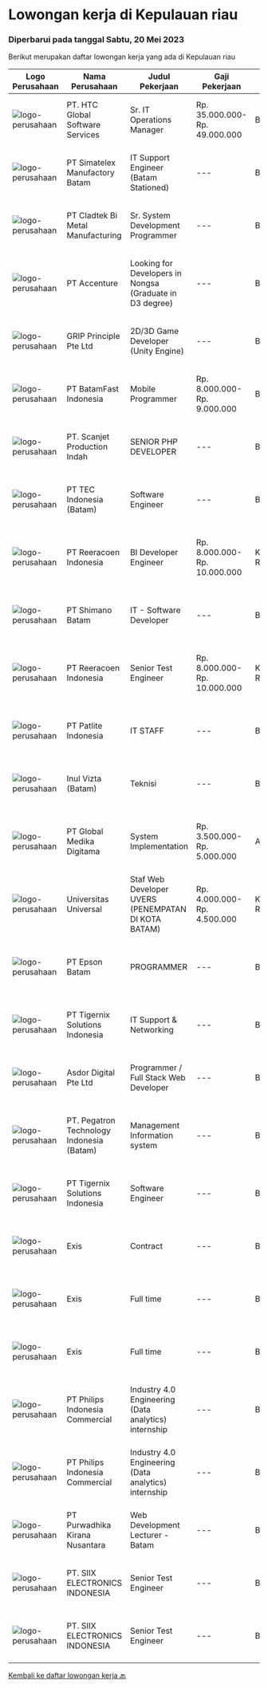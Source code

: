 
  # Lowongan kerja di Kepulauan riau

  ### Diperbarui pada tanggal Sabtu, 20 Mei 2023

  Berikut merupakan daftar lowongan kerja yang ada di Kepulauan riau

  |Logo Perusahaan | Nama Perusahaan | Judul Pekerjaan | Gaji Pekerjaan | Lokasi | Deskripsi | Tanggal diunggah | Pranala |
  | -------------- | --------------- | --------------- | --------- | --------- | -------------- | ------- | ----------- |
  |![logo-perusahaan](https://image-service-cdn.seek.com.au/0fbb67ce557ddd4f2c2c357c2f816ddfe9415735/ee4dce1061f3f616224767ad58cb2fc751b8d2dc)|PT. HTC Global Software Services|Sr. IT Operations Manager|Rp. 35.000.000-Rp. 49.000.000|Batam|Qualifications : At least 12 to 15 years of IT and business work experience with exposure to various technical environments or business segments /...|Jumat, 19 Mei 2023|https://www.jobstreet.co.id/id/job/sr.-it-operations-manager-4339477?token=0~1b206fd7-1552-4b5f-9970-c04b01d85afe&sectionRank=1&jobId=jobstreet-id-job-4339477|
|![logo-perusahaan](https://image-service-cdn.seek.com.au/19aaa57caf4ff95a513c7474e8446462f2a837fc/ee4dce1061f3f616224767ad58cb2fc751b8d2dc)|PT Simatelex Manufactory Batam|IT Support Engineer (Batam Stationed)|---|Batam|Responsible for managing domain infrastructure to the IT network environment, monitoring exchange email services, managing daily housekeeping work and...|Senin, 15 Mei 2023|https://www.jobstreet.co.id/id/job/it-support-engineer-batam-stationed-4334051?token=0~1b206fd7-1552-4b5f-9970-c04b01d85afe&sectionRank=2&jobId=jobstreet-id-job-4334051|
|![logo-perusahaan](https://image-service-cdn.seek.com.au/2787a2051c3730a8475ecfcc123972e5cf854c35/ee4dce1061f3f616224767ad58cb2fc751b8d2dc)|PT Cladtek Bi Metal Manufacturing|Sr. System Development Programmer|---|Batam|High School diploma or equivalent with 7 years work experience as a programmer. Bachelor's Degree in Engineering with 5 years work experience as a...|Jumat, 12 Mei 2023|https://www.jobstreet.co.id/id/job/sr.-system-development-programmer-4308812?token=0~1b206fd7-1552-4b5f-9970-c04b01d85afe&sectionRank=3&jobId=jobstreet-id-job-4308812|
|![logo-perusahaan](https://image-service-cdn.seek.com.au/1c2e28fa09a87d89b9dac6106fdc6fa435c484bb/ee4dce1061f3f616224767ad58cb2fc751b8d2dc)|PT Accenture|Looking for Developers in Nongsa (Graduate in D3 degree)|---|Batam|Responsible for development, configuration and implementation of system applications and external system interfaces in accordance to user requirements...|Senin, 15 Mei 2023|https://www.jobstreet.co.id/id/job/looking-for-developers-in-nongsa-graduate-in-d3-degree-4333665?token=0~1b206fd7-1552-4b5f-9970-c04b01d85afe&sectionRank=4&jobId=jobstreet-id-job-4333665|
|![logo-perusahaan](https://image-service-cdn.seek.com.au/8c51cf5dbd86347d252e50eeeb10453b339c5fb7/ee4dce1061f3f616224767ad58cb2fc751b8d2dc)|GRIP Principle Pte Ltd|2D/3D Game Developer (Unity Engine)|---|Batam|THE OPPORTUNITYLooking for a developer to build Mobile RPG (Role-Playing Games) using the Unity framework. Your primary responsibilities will be to...|Senin, 15 Mei 2023|https://www.jobstreet.co.id/id/job/2d-3d-game-developer-unity-engine-4334036?token=0~1b206fd7-1552-4b5f-9970-c04b01d85afe&sectionRank=5&jobId=jobstreet-id-job-4334036|
|![logo-perusahaan](https://image-service-cdn.seek.com.au/a822fec9b06ebafc662bd2a992ab50c5fe1d8c6a/ee4dce1061f3f616224767ad58cb2fc751b8d2dc)|PT BatamFast Indonesia|Mobile Programmer|Rp. 8.000.000-Rp. 9.000.000|Batam|Requirements : Strong programming foundation, including knowledge of languages like Java, Swift, Kotlin, or Dart. Understanding of mobile development...|Senin, 15 Mei 2023|https://www.jobstreet.co.id/id/job/mobile-programmer-4332797?token=0~1b206fd7-1552-4b5f-9970-c04b01d85afe&sectionRank=6&jobId=jobstreet-id-job-4332797|
|![logo-perusahaan](https://i.ibb.co/sqvTCh9/112815900-stock-vector-no-image-available-icon-flat-vector.webp)|PT. Scanjet Production Indah|SENIOR PHP DEVELOPER|---|Batam|Responsibilities: Develop and maintain progressive PHP applications Leading the entire web application development cycle Inculcating HTML, CSS, and...|Senin, 15 Mei 2023|https://www.jobstreet.co.id/id/job/senior-php-developer-4334113?token=0~1b206fd7-1552-4b5f-9970-c04b01d85afe&sectionRank=7&jobId=jobstreet-id-job-4334113|
|![logo-perusahaan](https://image-service-cdn.seek.com.au/e5fa2b81daae9047d0ab4f6ef4822f50e1c8f8bd/ee4dce1061f3f616224767ad58cb2fc751b8d2dc)|PT TEC Indonesia (Batam)|Software Engineer|---|Batam|Bachelor degree in Electrical Engineer and having experience as an Engineer at manufacturing company Good skill to operate Java programming/C++/C#...|Rabu, 10 Mei 2023|https://www.jobstreet.co.id/id/job/software-engineer-4326549?token=0~1b206fd7-1552-4b5f-9970-c04b01d85afe&sectionRank=8&jobId=jobstreet-id-job-4326549|
|![logo-perusahaan](https://image-service-cdn.seek.com.au/d33bd8dd71322db8ea58cab3a99c9a2f44aec216/ee4dce1061f3f616224767ad58cb2fc751b8d2dc)|PT Reeracoen Indonesia|BI Developer Engineer|Rp. 8.000.000-Rp. 10.000.000|Kepulauan Riau|BI DEVELOPER ENGINEER (BATAM) [52497]COMPANY CATEGORY: Japanese Electronic Manufacturing JOB SUMMARY: Developing BI Report/Dashboard Using Microsoft...|Kamis, 11 Mei 2023|https://www.jobstreet.co.id/id/job/bi-developer-engineer-4328900?token=0~1b206fd7-1552-4b5f-9970-c04b01d85afe&sectionRank=9&jobId=jobstreet-id-job-4328900|
|![logo-perusahaan](https://image-service-cdn.seek.com.au/7ec5168f32ef898a77be3156239efb7b4585cdf0/ee4dce1061f3f616224767ad58cb2fc751b8d2dc)|PT Shimano Batam|IT - Software Developer|---|Batam|Perform software development, implementation, system integration and commissioning of advanced manufacturing execution system (MES). Produce...|Selasa, 09 Mei 2023|https://www.jobstreet.co.id/id/job/it-software-developer-4324702?token=0~1b206fd7-1552-4b5f-9970-c04b01d85afe&sectionRank=10&jobId=jobstreet-id-job-4324702|
|![logo-perusahaan](https://image-service-cdn.seek.com.au/d33bd8dd71322db8ea58cab3a99c9a2f44aec216/ee4dce1061f3f616224767ad58cb2fc751b8d2dc)|PT Reeracoen Indonesia|Senior Test Engineer|Rp. 8.000.000-Rp. 10.000.000|Kepulauan Riau|SENIOR TEST ENGINEER (BATAM) [52496]COMPANY CATEGORY: Japanese Electronic Manufacturing JOB SUMMARY: Assessing troubleshoot Improving functional...|Kamis, 11 Mei 2023|https://www.jobstreet.co.id/id/job/senior-test-engineer-4328932?token=0~1b206fd7-1552-4b5f-9970-c04b01d85afe&sectionRank=11&jobId=jobstreet-id-job-4328932|
|![logo-perusahaan](https://image-service-cdn.seek.com.au/3d36daa14adc18fea0e1249eddba616ee756338b/ee4dce1061f3f616224767ad58cb2fc751b8d2dc)|PT Patlite Indonesia|IT STAFF|---|Batam|JOB DESCRIPTIONS : Analyze and troubleshooting hardware issue ( PC, Laptop, Server, CCTV, Printer, etc) Setup and troubleshooting for network...|Jumat, 05 Mei 2023|https://www.jobstreet.co.id/id/job/it-staff-4321391?token=0~1b206fd7-1552-4b5f-9970-c04b01d85afe&sectionRank=12&jobId=jobstreet-id-job-4321391|
|![logo-perusahaan](https://i.ibb.co/sqvTCh9/112815900-stock-vector-no-image-available-icon-flat-vector.webp)|Inul Vizta (Batam)|Teknisi|---|Batam|Kualifikasi Pekerjaan: Pendidikan Minimal Diploma/Gelar Sarjana di Teknik / IT (Komputer/Telekomunikasi/Elektro) atau setara. Menginstal dan...|Selasa, 09 Mei 2023|https://www.jobstreet.co.id/id/job/teknisi-4324791?token=0~1b206fd7-1552-4b5f-9970-c04b01d85afe&sectionRank=13&jobId=jobstreet-id-job-4324791|
|![logo-perusahaan](https://image-service-cdn.seek.com.au/4b282eaf2c65d61f8532d8ff00b352f8e7d77e7d/ee4dce1061f3f616224767ad58cb2fc751b8d2dc)|PT Global Medika Digitama|System Implementation|Rp. 3.500.000-Rp. 5.000.000|Aceh|Syarat Kualifikasi Memiliki kemampuan komunikasi interpersonal yang baik Mampu bekerja secara multitasking &amp; manajemen waktu yang efisien Mampu...|Rabu, 26 April 2023|https://www.jobstreet.co.id/id/job/system-implementation-4307668?token=0~1b206fd7-1552-4b5f-9970-c04b01d85afe&sectionRank=14&jobId=jobstreet-id-job-4307668|
|![logo-perusahaan](https://image-service-cdn.seek.com.au/872a4f5f67ec54088d1d3b199ea228bef1b40ae9/ee4dce1061f3f616224767ad58cb2fc751b8d2dc)|Universitas Universal|Staf Web Developer UVERS (PENEMPATAN DI KOTA BATAM)|Rp. 4.000.000-Rp. 4.500.000|Kepulauan Riau|-Minimal Lulusan S1 Bidang Ilmu Komputer/ Pemrograman-Menguasai konsep web dasar (PHP,HTML,JavaScript,Jquery,etc)-Menguasai framework Laravel dan...|Kamis, 27 April 2023|https://www.jobstreet.co.id/id/job/staf-web-developer-uvers-penempatan-di-kota-batam-4309951?token=0~1b206fd7-1552-4b5f-9970-c04b01d85afe&sectionRank=15&jobId=jobstreet-id-job-4309951|
|![logo-perusahaan](https://image-service-cdn.seek.com.au/a53303e4be81b91892bc8d69b48b99c624e510a7/ee4dce1061f3f616224767ad58cb2fc751b8d2dc)|PT Epson Batam|PROGRAMMER|---|Batam|Requirements: Candidate must possess at least Diploma/ Bachelor's Degree in Engineering Computer, Computer Science/Information Technology or...|Jumat, 28 April 2023|https://www.jobstreet.co.id/id/job/programmer-4310593?token=0~1b206fd7-1552-4b5f-9970-c04b01d85afe&sectionRank=16&jobId=jobstreet-id-job-4310593|
|![logo-perusahaan](https://image-service-cdn.seek.com.au/a253b944e224371bb7d0b7e07b8b325b62188696/ee4dce1061f3f616224767ad58cb2fc751b8d2dc)|PT Tigernix Solutions Indonesia|IT Support & Networking|---|Batam|Having knowledge and experience with Mikrotik and Fortinet Proficient in Networking, Hardware, and Software troubleshooting - Windows &amp; Ubuntu OS...|Senin, 24 April 2023|https://www.jobstreet.co.id/id/job/it-support-networking-4306073?token=0~1b206fd7-1552-4b5f-9970-c04b01d85afe&sectionRank=17&jobId=jobstreet-id-job-4306073|
|![logo-perusahaan](https://image-service-cdn.seek.com.au/22c30c1ee6aeff08d9a3f68390e4d0f28e7daca0/ee4dce1061f3f616224767ad58cb2fc751b8d2dc)|Asdor Digital Pte Ltd|Programmer / Full Stack Web Developer|---|Batam|Responsibilities: Coordinate and participate in planning, design and development of web apps. Working along with Business Analyst to confirm...|Kamis, 27 April 2023|https://www.jobstreet.co.id/id/job/programmer-full-stack-web-developer-4309391?token=0~1b206fd7-1552-4b5f-9970-c04b01d85afe&sectionRank=18&jobId=jobstreet-id-job-4309391|
|![logo-perusahaan](https://image-service-cdn.seek.com.au/4535dfde5cae0fbf6b066bcc002be9af004acdba/ee4dce1061f3f616224767ad58cb2fc751b8d2dc)|PT. Pegatron Technology Indonesia (Batam)|Management Information system|---|Batam|Responsibilities Computer anomalous processing. Computer virus handling. Printer repair processing. On-site network abnormal maintenance and handling....|Jumat, 21 April 2023|https://www.jobstreet.co.id/id/job/management-information-system-4305536?token=0~1b206fd7-1552-4b5f-9970-c04b01d85afe&sectionRank=19&jobId=jobstreet-id-job-4305536|
|![logo-perusahaan](https://image-service-cdn.seek.com.au/d4d06467c766a31d87825dc4465efd49dc121835/ee4dce1061f3f616224767ad58cb2fc751b8d2dc)|PT Tigernix Solutions Indonesia|Software Engineer|---|Batam|SENIOR WEB DEVELOPERSkills &amp; Qualifications Must bring 1 web project that has been made to be demonstrated during the interview. High familiarity...|Senin, 24 April 2023|https://www.jobstreet.co.id/id/job/software-engineer-4306070?token=0~1b206fd7-1552-4b5f-9970-c04b01d85afe&sectionRank=20&jobId=jobstreet-id-job-4306070|
|![logo-perusahaan](https://i.ibb.co/sqvTCh9/112815900-stock-vector-no-image-available-icon-flat-vector.webp)|Exis|Contract|---|Batam|Industry: IT ServicesWork Experience: 4-5 yearsCity: Batam CityState/Province: RiauZip/Postal Code: 29433Job DescriptionPlease note that this is a...|Jumat, 19 Mei 2023|https://www.jobstreet.co.id/id/job/contract-1035741984?token=0~1b206fd7-1552-4b5f-9970-c04b01d85afe&sectionRank=21&jobId=jobstreet-id-job-1035741984|
|![logo-perusahaan](https://i.ibb.co/sqvTCh9/112815900-stock-vector-no-image-available-icon-flat-vector.webp)|Exis|Full time|---|Batam|Industry: IT ServicesWork Experience: 1-3 yearsCity: Batam CityState/Province: RiauZip/Postal Code: 29433Job Description Working technical knowledge...|Jumat, 19 Mei 2023|https://www.jobstreet.co.id/id/job/full-time-1035772453?token=0~1b206fd7-1552-4b5f-9970-c04b01d85afe&sectionRank=22&jobId=jobstreet-id-job-1035772453|
|![logo-perusahaan](https://i.ibb.co/sqvTCh9/112815900-stock-vector-no-image-available-icon-flat-vector.webp)|Exis|Full time|---|Batam|Industry: IT ServicesWork Experience: 1-3 yearsCity: Batam CityState/Province: RiauZip/Postal Code: 29433Job Description Working technical knowledge...|Jumat, 19 Mei 2023|https://www.jobstreet.co.id/id/job/full-time-1035629028?token=0~1b206fd7-1552-4b5f-9970-c04b01d85afe&sectionRank=23&jobId=jobstreet-id-job-1035629028|
|![logo-perusahaan](https://image-service-cdn.seek.com.au/da470042a30c3b7dbce10e0c4733b0c9ec6fec9a/ee4dce1061f3f616224767ad58cb2fc751b8d2dc)|PT Philips Indonesia Commercial|Industry 4.0 Engineering (Data analytics) internship|---|Batam|Job TitleIndustry 4.0 Engineering (Data analytics) internshipJob DescriptionPhilips is a global leader in health technology, committed to improving...|Jumat, 19 Mei 2023|https://www.jobstreet.co.id/id/job/industry-4.0-engineering-data-analytics-internship-1035513062?token=0~1b206fd7-1552-4b5f-9970-c04b01d85afe&sectionRank=24&jobId=jobstreet-id-job-1035513062|
|![logo-perusahaan](https://image-service-cdn.seek.com.au/da470042a30c3b7dbce10e0c4733b0c9ec6fec9a/ee4dce1061f3f616224767ad58cb2fc751b8d2dc)|PT Philips Indonesia Commercial|Industry 4.0 Engineering (Data analytics) internship|---|Batam|Job TitleIndustry 4.0 Engineering (Data analytics) internshipJob DescriptionPhilips is a global leader in health technology, committed to improving...|Jumat, 19 Mei 2023|https://www.jobstreet.co.id/id/job/industry-4.0-engineering-data-analytics-internship-1035770573?token=0~1b206fd7-1552-4b5f-9970-c04b01d85afe&sectionRank=25&jobId=jobstreet-id-job-1035770573|
|![logo-perusahaan](https://image-service-cdn.seek.com.au/f490edce533aadf87f58ecd69e107594ddf6a509/ee4dce1061f3f616224767ad58cb2fc751b8d2dc)|PT Purwadhika Kirana Nusantara|Web Development Lecturer - Batam|---|Batam|Job description &amp; requirementsPurwadhika is now looking for Full Stack Web Development Lecturer who wants to join our team and grow with us. If...|Kamis, 18 Mei 2023|https://www.jobstreet.co.id/id/job/web-development-lecturer-batam-1035809474?token=0~1b206fd7-1552-4b5f-9970-c04b01d85afe&sectionRank=26&jobId=jobstreet-id-job-1035809474|
|![logo-perusahaan](https://i.ibb.co/sqvTCh9/112815900-stock-vector-no-image-available-icon-flat-vector.webp)|PT. SIIX ELECTRONICS INDONESIA|Senior Test Engineer|---|Batam|- Kegiatan end to end mulai dari perencanaan, pelaksanaan, analisis dan pelaporan kegiatan pengujian. Pengujian akan dilakukan sebagian besar di...|Kamis, 11 Mei 2023|https://www.jobstreet.co.id/id/job/senior-test-engineer-1035767270?token=0~1b206fd7-1552-4b5f-9970-c04b01d85afe&sectionRank=27&jobId=jobstreet-id-job-1035767270|
|![logo-perusahaan](https://i.ibb.co/sqvTCh9/112815900-stock-vector-no-image-available-icon-flat-vector.webp)|PT. SIIX ELECTRONICS INDONESIA|Senior Test Engineer|---|Batam|Deskripsi Pekerjaan- Kegiatan end to end mulai dari perencanaan, pelaksanaan, analisis dan pelaporan kegiatan pengujian. Pengujian akan dilakukan...|Rabu, 10 Mei 2023|https://www.jobstreet.co.id/id/job/senior-test-engineer-1035674978?token=0~1b206fd7-1552-4b5f-9970-c04b01d85afe&sectionRank=28&jobId=jobstreet-id-job-1035674978|


  [Kembali ke daftar lowongan kerja 🔙](../README.md#daftar-lowongan-kerja)
  
